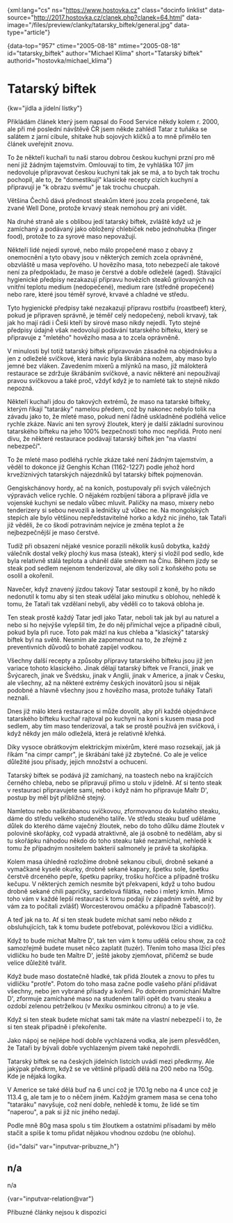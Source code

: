 
{xml:lang="cs" ns="https://www.hostovka.cz" class="docinfo linklist" data-source="http://2017.hostovka.cz/clanek.php?clanek=64.html" data-image="/files/preview/clanky/tatarsky_biftek/general.jpg" data-type="article"}

{data-top="957" ctime="2005-08-18" mtime="2005-08-18" id="tatarsky\_biftek" author="Michael Klíma" short="Tatarský biftek" authorid="hostovka/michael\_klima"}

# Tatarský biftek

<!-- generated attribute kw by user_updatekw.sh on 2020-07-05, do not edit -->

{kw="jídla a jídelní lístky"}

Přikládám článek který jsem napsal do Food Service někdy kolem r. 2000, ale při mé poslední návštěvě ČR jsem někde zahlédl Tatar z tuňáka se salátem z jarní cibule, shitake hub sojových klíčků a to mně přimělo ten článek uveřejnit znovu.

To že někteří kuchaři tu naši starou dobrou českou kuchyni przní pro mě není již žádným tajemstvím. Omlouvají to tím, že vyhláška 107 jim nedovoluje připravovat českou kuchyni tak jak se má, a to bych tak trochu pochopil, ale to, že "domestikují" klasické recepty cizích kuchyní a připravují je "k obrazu svému" je tak trochu chucpah.

Většina Čechů dává přednost steakům které jsou zcela propečené, tak zvané Well Done, protože krvavý steak nemohou prý ani vidět.

Na druhé straně ale s oblibou jedí tatarský biftek, zvláště když už je zamíchaný a podávaný jako obložený chlebíček nebo jednohubka (finger food), protože to za syrové maso nepovažují.

Někteří lidé nejedí syrové, nebo málo propečené maso z obavy z onemocnění a tyto obavy jsou v některých zemích zcela oprávněné, obzvláště u masa vepřového. U hovězího masa, toto nebezpečí ale takové není za předpokladu, že maso je čerstvé a dobře odleželé (aged). Stávající hygienické předpisy nezakazují přípravu hovězích steaků grilovaných na vnitřní teplotu medium (nedopečené), medium rare (středně propečené) nebo rare, které jsou téměř syrové, krvavé a chladné ve středu.

Tyto hygienické předpisy také nezakazují přípravu rostbifu (roastbeef) který, pokud je připraven správně, je téměř celý nedopečený, neboli krvavý, tak jak ho mají rádi i Češi kteří by sirové maso nikdy nejedli. Tyto stejné předpisy údajně však nedovolují podávání tatarského bifteku, který se připravuje z "mletého" hovězího masa a to zcela oprávněně.

V minulosti byl totiž tatarský biftek připravován zásadně na objednávku a jen z odleželé svíčkové, která navíc byla škrábána nožem, aby maso bylo jemné bez vláken. Zavedením mixerů a mlýnků na maso, již málokterá restaurace se zdržuje škrábáním svíčkové, a navíc některé ani nepoužívají pravou svíčkovou a také proč, vždyť když je to namleté tak to stejně nikdo nepozná.

Někteří kuchaři jdou do takových extrémů, že maso na tatarské bifteky, kterým říkají "tataráky" namelou předem, což by nakonec nebylo tolik na závadu jako to, že mleté maso, pokud není řádně uskladněné podléhá velice rychle zkáze. Navíc ani ten syrový žloutek, který je další základní surovinou tatarského bifteku na jeho 100% bezpečnosti toho moc nepřidá. Proto není divu, že některé restaurace podávají tatarský biftek jen "na vlastní nebezpečí".

To že mleté maso podléhá rychle zkáze také není žádným tajemstvím, a věděl to dokonce již Genghis Kchan (1162-1227) podle jehož hord krvežíznivých tatarských nájezdníků byl tatarský biftek pojmenován.

Gengiskchánovy hordy, ač na koních, postupovaly při svých válečných výpravách velice rychle. O nějakém rozbíjení tábora a přípravě jídla ve vojenské kuchyni se nedalo vůbec mluvit. Paličky na maso, mixery nebo tenderizery si sebou nevozili a ledničky už vůbec ne. Na mongolských stepích ale bylo většinou nepředstavitelné horko a když nic jiného, tak Tataři již věděli, že co škodí potravinám nejvíce je změna teplot a že nejbezpečnější je maso čerstvé.

Tudíž při obsazení nějaké vesnice porazili několik kusů dobytka, každý válečník dostal velký plochý kus masa (steak), který si vložil pod sedlo, kde byla relativně stálá teplota a uháněl dále směrem na Čínu. Během jízdy se steak pod sedlem nejenom tenderizoval, ale díky soli z koňského potu se osolil a okořenil.

Navečer, když znavený jízdou takový Tatar sestoupil z koně, by ho nikdo nedonutil k tomu aby si ten steak udělal jako minutku s oblohou, nehledě k tomu, že Tataři tak vzdělaní nebyli, aby věděli co to taková obloha je.

Ten steak prostě každý Tatar jedl jako Tatar, neboli tak jak byl au naturel a nebo si ho nejvýše vylepšil tím, že do něj přimíchal vejce a případně cibuli, pokud byla při ruce. Toto pak mázl na kus chleba a "klasický" tatarský biftek byl na světě. Nesmím ale zapomenout na to, že zřejmě z preventivních důvodů to bohatě zapíjel vodkou.

Všechny další recepty a způsoby přípravy tatarského bifteku jsou již jen variace tohoto klasického. Jinak dělají tatarský biftek ve Francii, jinak ve Švýcarech, jinak ve Švédsku, jinak v Anglii, jinak v Americe, a jinak v Česku, ale všechny, až na některé extrémy českých inovátorů jsou si nějak podobné a hlavně všechny jsou z hovězího masa, protože tuňáky Tataři neznali.

Dnes již málo která restaurace si může dovolit, aby při každé objednávce tatarského bifteku kuchař rajtoval po kuchyni na koni s kusem masa pod sedlem, aby tím maso tenderizoval, a tak se prostě používá jen svíčková, i když někdy jen málo odleželá, která je relativně křehká.

Díky vysoce obrátkovým elektrickým mixérům, které maso rozsekají, jak já říkám "na cimpr campr", je škrábání také již zbytečné. Co ale je velice důležité jsou přísady, jejich množství a ochucení.

Tatarský biftek se podává již zamíchaný, na toastech nebo na krajíčcích černého chleba, nebo se připravují přímo u stolu v jídelně. Ať si tento steak v restauraci připravujete sami, nebo i když nám ho připravuje Maîtr D', postup by měl být přibližně stejný.

Namletou nebo naškrábanou svíčkovou, zformovanou do kulatého steaku, dáme do středu velkého studeného talíře. Ve středu steaku buď uděláme důlek do kterého dáme vaječný žloutek, nebo do toho důlku dáme žloutek v polovině skořápky, což vypadá atraktivně, ale já osobně to nedělám, aby si tu skořápku náhodou někdo do toho steaku také nezamíchal, nehledě k tomu že případným nositelem bakterií salmonely je právě ta skořápka.

Kolem masa úhledně rozložíme drobně sekanou cibuli, drobně sekané a vymačkané kyselé okurky, drobně sekané kapary, špetku sole, špetku čerstvě drceného pepře, špetku papriky, trošku hořčice a případně trošku kečupu. V některých zemích nesmíte být překvapeni, když u toho budou drobně sekané chili papričky, sardelová filátka, nebo i mletý kmín. Mimo toho vám v každé lepší restauraci k tomu podají (v západním světě, aniž by vám za to počítali zvlášť) Worcesterovou omáčku a případně Tabasco(r).

A teď jak na to. Ať si ten steak budete míchat sami nebo někdo z obsluhujících, tak k tomu budete potřebovat, polévkovou lžíci a vidličku.

Když to bude míchat Maître D', tak ten vám k tomu udělá celou show, za což samozřejmě budete muset něco zaplatit (tuzér). Třením toho masa lžící přes vidličku ho bude ten Maître D', ještě jakoby zjemňovat, přičemž se bude velice důležitě tvářit.

Když bude maso dostatečně hladké, tak přidá žloutek a znovu to přes tu vidličku "protře". Potom do toho masa začne podle vašeho přání přidávat všechny, nebo jen vybrané přísady a koření. Po dobrém promíchání Maître D', zformuje zamíchané maso na studeném talíři opět do tvaru steaku a ozdobí zelenou petrželkou (v Mexiku osminkou citronu) a to je vše.

Když si ten steak budete míchat sami tak máte na vlastní nebezpečí i to, že si ten steak případně i překořeníte.

Jako nápoj se nejlépe hodí dobře vychlazená vodka, ale jsem přesvědčen, že Tataři by bývali dobře vychlazeným pivem také nepohrdli.

Tatarský biftek se na českých jídelních listcích uvádí mezi předkrmy. Ale jakýpak předkrm, když se ve většině případů dělá na 200 nebo na 150g. Kde je nějaká logika.

V Americe se také dělá buď na 6 uncí což je 170.1g nebo na 4 unce což je 113.4 g, ale tam je to o něčem jiném. Každým gramem masa se cena toho "tataráku" navyšuje, což není dobře, nehledě k tomu, že lidé se tím "naperou", a pak si již nic jiného nedají.

Podle mně 80g masa spolu s tím žloutkem a ostatními přísadami by mělo stačit a spíše k tomu přidat nějakou vhodnou ozdobu (ne oblohu).

{id="dalsi" var="inputvar-pribuzne_h"}

## n/a

n/a

{var="inputvar-relation@var"}

Příbuzné články nejsou k dispozici

